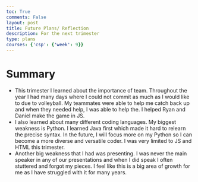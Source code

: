 ```yaml
---
toc: True
comments: False
layout: post
title: Future Plans/ Reflection
description: For the next trimester
type: plans
courses: {'csp': {'week': 9}}
---
```


# Summary
- This trimester I learned about the importance of team. Throughout the year I had many days where I could not commit as much as I would like to due to volleyball. My teammates were able to help me catch back up and when they needed help, I was able to help the. I helped Ryan and Daniel make the game in JS.
- I also learned about many different coding languages. My biggest weakness is Python. I learned Java first which made it hard to relearn the precise syntax. In the future, I will focus more on my Python so I can become a more diverse and versatile coder. I was very limited to JS and HTML this trimester.
- Another big weakness that I had was presenting. I was never the main speaker in any of our presentations and when I did speak I often stuttered and forgot my pieces. I feel like this is a big area of growth for me as I have struggled with it for many years. 

